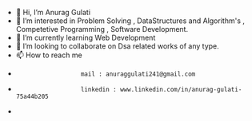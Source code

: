 - 👋 Hi, I’m Anurag Gulati
- 👀 I’m interested in Problem Solving , DataStructures and Algorithm's , Competetive Programming , Software Development.
- 🌱 I’m currently learning Web Development
- 💞️ I’m looking to collaborate on Dsa related works of any type.
- 📫 How to reach me 
-                       mail : anuraggulati241@gmail.com
-                       linkedin : www.linkedin.com/in/anurag-gulati-75a44b205
-                       

<!---
anuraggulati786/anuraggulati786 is a ✨ special ✨ repository because its `README.md` (this file) appears on your GitHub profile.
You can click the Preview link to take a look at your changes.
--->
